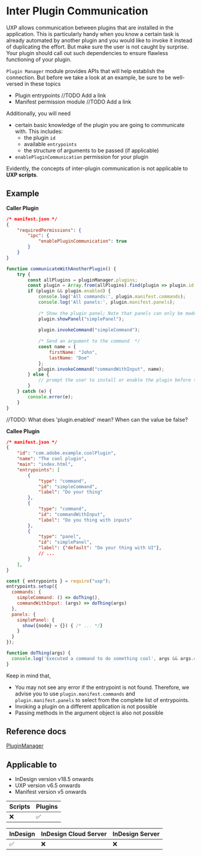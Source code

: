 # Inter Plugin Communication

UXP allows communication between plugins that are installed in the application. This is particularly handy when you know a certain task is already automated by another plugin and you would like to invoke it instead of duplicating the effort. But make sure the user is not caught by surprise. Your plugin should call out such dependencies to ensure flawless functioning of your plugin.

`Plugin Manager` module provides APIs that will help establish the connection. But before we take a look at an example, be sure to be well-versed in these topics
- Plugin entrypoints //TODO Add a link
- Manifest permission module //TODO Add a link

Additionally, you will need
- certain basic knowledge of the plugin you are going to communicate with. This includes:
    - the plugin `id`
    - available `entrypoints`
    - the structure of arguments to be passed (if applicable)
- `enablePluginCommunication` permission for your plugin

<InlineAlert variant="info" slots="text"/>

Evidently, the concepts of inter-plugin communication is not applicable to **UXP scripts**.

## Example 

**Caller Plugin**
```json
/* manifest.json */ 
{
    "requiredPermissions": {
        "ipc": {
            "enablePluginCommunication": true
        }
    }
}
```
```js
function communicateWithAnotherPlugin() {
    try {
        const allPlugins = pluginManager.plugins;
        const plugin = Array.from(allPlugins).find(plugin => plugin.id === "com.adobe.example.coolPlugin");
        if (plugin && plugin.enabled) {
            console.log('All commands:', plugin.manifest.commands);
            console.log('All panels:', plugin.manifest.panels);
    
            /* Show the plugin panel; Note that panels can only be made visible -- you can't ask to hide the panel */
            plugin.showPanel("simplePanel");
    
            plugin.invokeCommand("simpleCommand");
            
            /* Send an argument to the command  */
            const name = {
                firstName: "John",
                lastName: "Doe"
            };
            plugin.invokeCommand("commandWithInput", name);
        } else {
            // prompt the user to install or enable the plugin before trying again
        }
    } catch (e) {
        console.error(e);
    }
} 
```
//TODO: What does 'plugin.enabled' mean? When can the value be false?

**Callee Plugin**
```json
/* manifest.json */
{
    "id": "com.adobe.example.coolPlugin",
    "name": "The cool plugin",
    "main": "index.html",
    "entrypoints": [
        {
            "type": "command",
            "id": "simpleCommand",
            "label": "Do your thing"
        },
        {
            "type": "command",
            "id": "commandWithInput",
            "label": "Do you thing with inputs"
        },
        {
            "type": "panel",
            "id": "simplePanel",
            "label": {"default": "Do your thing with UI"},
            // ...
        }
    ],
}
```
```js
const { entrypoints } = require("uxp");
entrypoints.setup({
  commands: {
    simpleCommand: () => doThing(),
    commandWithInput: (args) => doThing(args)
  },
  panels: {
    simplePanel: {
      show({node} = {}) { /* ... */}
    }
  }
});

function doThing(args) {
  console.log('Executed a command to do something cool', args && args.data[0]);
}
```

Keep in mind that,
- You may not see any error if the entrypoint is not found. Therefore, we advise you to use `plugin.manifest.commands` and `plugin.manifest.panels` to select from the complete list of entrypoints.
- Invoking a plugin on a different application is not possible
- Passing methods in the argument object is also not possible


## Reference docs
[PluginManager](/indesign/uxp/reference/uxp-api/reference-js/Modules/uxp/Plugin%20Manager/PluginManager/)

## Applicable to
- InDesign version v18.5 onwards
- UXP version v6.5 onwards
- Manifest version v5 onwards

| Scripts | Plugins |
| ------- | ------- |
| ❌      | ✅       |


| InDesign | InDesign Cloud Server | InDesign Server |
| -------- | --------------------- | --------------- |
| ✅       | ❌                      | ❌             |
